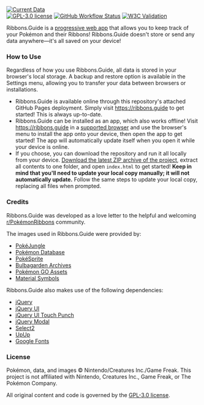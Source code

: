 [![Current Data](https://img.shields.io/badge/data-Scarlet%20%26%20Violet%3A%20The%20Teal%20Mask%20v2.0.1-008080)](#)  
[![GPL-3.0 license](https://img.shields.io/github/license/azekthi/Ribbons.Guide)](https://opensource.org/license/gpl-3-0/) [![GitHub Workflow Status](https://img.shields.io/github/actions/workflow/status/azekthi/Ribbons.Guide/deploy.yml)](https://github.com/Azekthi/Ribbons.Guide/actions/workflows/deploy.yml) [![W3C Validation](https://img.shields.io/w3c-validation/default?targetUrl=https%3A%2F%2Fribbons.guide)](https://validator.w3.org/nu/?doc=https%3A%2F%2Fribbons.guide%2F)

Ribbons.Guide is a [progressive web app](https://en.wikipedia.org/wiki/Progressive_web_app) that allows you to keep track of your Pokémon and their Ribbons! Ribbons.Guide doesn't store or send any data anywhere—it's all saved on your device!

### How to Use

Regardless of how you use Ribbons.Guide, all data is stored in your browser's local storage. A backup and restore option is available in the Settings menu, allowing you to transfer your data between browsers or installations.

- Ribbons.Guide is available online through this repository's attached GitHub Pages deployment. Simply visit https://ribbons.guide to get started! This is always up-to-date.
- Ribbons.Guide can be installed as an app, which also works offline! Visit https://ribbons.guide in a [supported browser](https://en.wikipedia.org/wiki/Progressive_web_app) and use the browser's menu to install the app onto your device, then open the app to get started! The app will automatically update itself when you open it while your device is online.
- If you choose, you can download the repository and run it all locally from your device. [Download the latest ZIP archive of the project](https://github.com/Azekthi/Ribbons.Guide/zipball/main/), extract all contents to one folder, and open `index.html` to get started! **Keep in mind that you'll need to update your local copy manually; it will not automatically update.** Follow the same steps to update your local copy, replacing all files when prompted.

### Credits

Ribbons.Guide was developed as a love letter to the helpful and welcoming [r/PokémonRibbons](https://www.reddit.com/r/pokemonribbons/) community.

The images used in Ribbons.Guide were provided by:
- [PokéJungle](https://pokejungle.net)
- [Pokémon Database](https://pokemondb.net)
- [PokéSprite](https://github.com/msikma/pokesprite)
- [Bulbagarden Archives](https://archives.bulbagarden.net/wiki/Main_Page)
- [Pokémon GO Assets](https://github.com/PokeMiners/pogo_assets)
- [Material Symbols](https://github.com/google/material-design-icons)

Ribbons.Guide also makes use of the following dependencies:
- [jQuery](https://github.com/jquery/jquery)
- [jQuery UI](https://github.com/jquery/jquery-ui)
- [jQuery UI Touch Punch](https://github.com/RWAP/jquery-ui-touch-punch)
- [jQuery Modal](https://github.com/kylefox/jquery-modal)
- [Select2](https://github.com/select2/select2)
- [UpUp](https://github.com/TalAter/UpUp)
- [Google Fonts](https://fonts.google.com/)

### License

Pokémon, data, and images © Nintendo/Creatures Inc./Game Freak. This project is not affiliated with Nintendo, Creatures Inc., Game Freak, or The Pokémon Company.

All original content and code is governed by the [GPL-3.0 license](https://opensource.org/license/gpl-3-0/).
